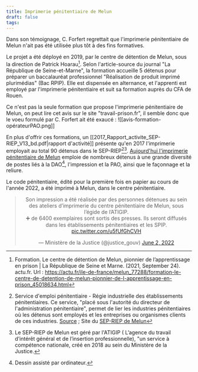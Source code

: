 ```yaml
---
title: Imprimerie pénitentiaire de Melun
draft: false
tags:
---
```

Dans son témoignage, C. Forfert regrettait que l'imprimerie pénitentiaire de Melun n'ait pas été utilisée plus tôt à des fins formatives.

Le projet a été déployé en 2019, par le centre de détention de Melun, sous la direction de Patrick Hoarau[^la-republique]. Selon l'article-source du journal "La République de Seine-et-Marne", la formation accueille 5 détenus pour préparer un baccalauréat professionnel "Réalisation de produit imprimé plurimédias" (Bac RPIP). Elle est dispensée en alternance, et l'apprenti est employé par l'imprimerie pénitentiaire et suit sa formation auprès du CFA de Rouen.

Ce n'est pas la seule formation que propose l'imprimerie pénitentiaire de Melun, on peut lire cet avis sur le site "travail-prison.fr", il semble donc que le voeu formulé par C. Forfert ait été exaucé : 
![[avis-formation-opérateurPAO.png]]

En plus d'offrir ces formations, un [[2017_Rapport_activite_SEP-RIEP_V13_bd.pdf|rapport d'activité]] présente qu'en 2017 l'imprimerie employait au total 90 détenus dans le SEP-RIEP[^sep-riep][^atigip]. 
[Aujourd'hui l'imprimerie pénitentiaire de Melun](https://www.atigip-justice.fr/static/uploads/Plaquette_imprimerie.pdf) emploie de nombreux détenus à une grande diversité de postes liés à la DAO[^dao], l'impression et la PAO, ainsi que le façonnage et la reliure.

Le code pénitentiaire, édité pour la première fois en papier au cours de l'année 2022, a été imprimé à Melun, dans le centre pénitentiaire.
<blockquote class="twitter-tweet" data-cards="hidden" data-dnt="true" align="center"><p lang="fr" dir="ltr">Son impression a été réalisée par des personnes détenues au sein des ateliers d’imprimerie du centre pénitentiaire de Melun, sous l’égide de l’ATIGIP.<br>➕ de 6400 exemplaires sont sortis des presses. Ils seront diffusés dans les établissements pénitentiaires et les SPIP. <a href="https://t.co/u5fUfGhCVH">pic.twitter.com/u5fUfGhCVH</a></p>&mdash; Ministère de la Justice (@justice_gouv) <a href="https://twitter.com/justice_gouv/status/1532412631692222466?ref_src=twsrc%5Etfw">June 2, 2022</a></blockquote>
<script async src="https://platform.twitter.com/widgets.js" charset="utf-8"></script>

[^la-republique]: Formation. Le centre de détention de Melun, pionnier de l’apprentissage en prison | La République de Seine et Marne. (2021, September 24). actu.fr. Url : https://actu.fr/ile-de-france/melun_77288/formation-le-centre-de-detention-de-melun-pionnier-de-l-apprentissage-en-prison_45018634.html
[^sep-riep]: Service d'emploi pénitentiaire - Régie industrielle des établissements pénitentiaires. Ce service, "placé sous l'autorité du directeur de l'administration pénitentiaire", permet de lier les industries pénitentiaires où les détenus sont employés et les entreprises ou organismes clients de ces industries. [Source](https://www.economie.gouv.fr/dae/achat-et-progres-social-service-lemploi-penitentiaire-sep-riep-presente-offre) ; Site du [SEP-RIEP de Melun](https://www.sep-riep.com/)
[^atigip]: Le SEP-RIEP de Melun est géré par l'ATIGIP ( L’agence du travail d’intérêt général et de l’insertion professionnelle), "un service à compétence nationale, créé en 2018 au sein du Ministère de la Justice.
[^dao]: Dessin assisté par ordinateur.
